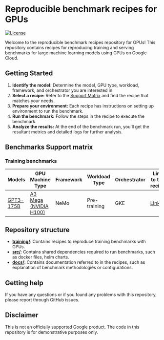 
# Reproducible benchmark recipes for GPUs

[![License](https://img.shields.io/badge/License-Apache%202.0-blue.svg)](LICENSE)

Welcome to the reproducible benchmark recipes repository for GPUs! This repository contains recipes for reproducing training and serving benchmarks for large machine learning models using GPUs on Google Cloud. 

## Getting Started

1. **Identify the model:** Determine the model, GPU type, workload, framework, and orchestrator you are interested in.
2. **Select a recipe:** Refer to the [Support Matrix](#benchmarks-support-matrix) and find the recipe that matches your needs.
3. **Prepare your environment:**  Each recipe has instructions on setting up environment to run the benchmark.
4. **Run the benchmark:** Follow the steps in the recipe to execute the benchmark.
5. **Analyze the results:**  At the end of the benchmark run, you'll get the resultant metrics and detailed logs for further analysis.

## Benchmarks Support matrix

### Training benchmarks

| Models           | GPU Machine Type | Framework | Workload Type       | Orchestrator | Link to the recipe |
| ---------------- | ---------------- | --------- | ------------------- | ------------ | ------------------ | 
| [GPT3-175B](./training/a3mega/GPT3-175B/nemo-pretraining-gke/README.md)        | [A3 Mega (NVIDIA H100)](https://cloud.google.com/compute/docs/accelerator-optimized-machines#a3-mega-vms)    | NeMo  | Pre-training   | GKE          | [Link](./training/a3mega/GPT3-175B/nemo-pretraining-gke/README.md)              | 

## Repository structure 

* **[training/](./training)**: Contains recipes to reproduce training benchmarks with GPUs.
* **[src/](./src)**: Contains shared dependencies required to run benchmarks, such as docker files, helm charts.
* **[docs/](./docs)**: Contains documentation referred to in the recipes, such as explanation of benchmark methodologies or configurations.

## Getting help

If you have any questions or if you found any problems with this repository, please report through GitHub issues.

## Disclaimer

This is not an officially supported Google product. The code in this repository is for demonstrative purposes only.
